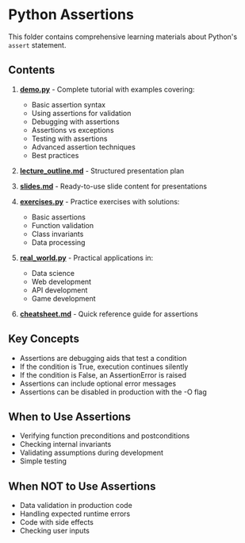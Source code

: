 # Python Assertions

This folder contains comprehensive learning materials about Python's `assert` statement.

## Contents

1. **[demo.py](./demo.py)** - Complete tutorial with examples covering:
   - Basic assertion syntax
   - Using assertions for validation
   - Debugging with assertions
   - Assertions vs exceptions
   - Testing with assertions
   - Advanced assertion techniques
   - Best practices

2. **[lecture_outline.md](./lecture_outline.md)** - Structured presentation plan

3. **[slides.md](./slides.md)** - Ready-to-use slide content for presentations

4. **[exercises.py](./exercises.py)** - Practice exercises with solutions:
   - Basic assertions
   - Function validation
   - Class invariants
   - Data processing

5. **[real_world.py](./real_world.py)** - Practical applications in:
   - Data science
   - Web development
   - API development
   - Game development

6. **[cheatsheet.md](./cheatsheet.md)** - Quick reference guide for assertions

## Key Concepts

- Assertions are debugging aids that test a condition
- If the condition is True, execution continues silently
- If the condition is False, an AssertionError is raised
- Assertions can include optional error messages
- Assertions can be disabled in production with the -O flag

## When to Use Assertions

- Verifying function preconditions and postconditions
- Checking internal invariants
- Validating assumptions during development
- Simple testing

## When NOT to Use Assertions

- Data validation in production code
- Handling expected runtime errors
- Code with side effects
- Checking user inputs